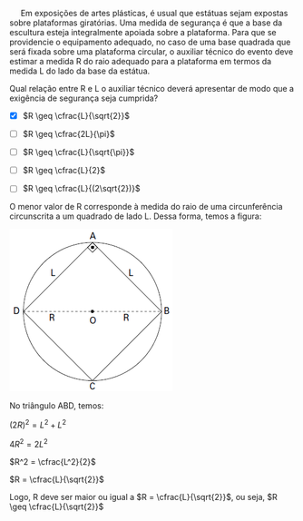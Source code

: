 

     Em exposições de artes plásticas, é usual que estátuas sejam expostas sobre plataformas giratórias. Uma medida de segurança é que a base da escultura esteja integralmente apoiada sobre a plataforma. Para que se providencie o equipamento adequado, no caso de uma base quadrada que será fixada sobre uma plataforma circular, o auxiliar técnico do evento deve estimar a medida R do raio adequado para a plataforma em termos da medida L do lado da base da estátua.

Qual relação entre R e L o auxiliar técnico deverá apresentar de modo que a exigência de segurança seja cumprida?



- [x] $R \geq \cfrac{L}{\sqrt{2}}$
- [ ] $R \geq \cfrac{2L}{\pi}$
- [ ] $R \geq \cfrac{L}{\sqrt{\pi}}$
- [ ] $R \geq \cfrac{L}{2}$
- [ ] $R \geq \cfrac{L}{(2\sqrt{2})}$


O menor valor de R corresponde à medida do raio de uma circunferência circunscrita a um quadrado de lado L. Dessa forma, temos a figura:

![](2f3c5857-e66a-8838-fc4a-00def0b989be.png)

No triângulo ABD, temos:

$(2R)^2 = L^2 + L^2$

$4R^2 = 2L^2$

$R^2 = \cfrac{L^2}{2}$

$R = \cfrac{L}{\sqrt{2}}$

Logo, R deve ser maior ou igual a $R = \cfrac{L}{\sqrt{2}}$, ou seja, $R \geq \cfrac{L}{\sqrt{2}}$

        